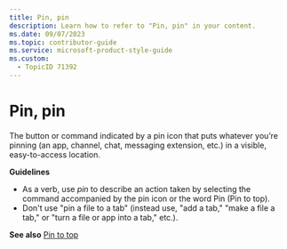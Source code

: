 ```yaml
---
title: Pin, pin
description: Learn how to refer to "Pin, pin" in your content.
ms.date: 09/07/2023
ms.topic: contributor-guide
ms.service: microsoft-product-style-guide
ms.custom:
  - TopicID 71392
---
```



# Pin, pin

The button or command indicated by a pin icon that puts whatever you’re pinning (an app, channel, chat, messaging extension, etc.) in a visible, easy-to-access location. 

**Guidelines**  
- As a verb, use *pin* to describe an action taken by selecting the command accompanied by the pin icon or the word Pin (Pin to top).  
- Don't use "pin a file to a tab" (instead use, "add a tab," "make a file a tab," or "turn a file or app into a tab," etc.).  

**See also** [Pin to top](~/teams-style-guide/a-z-word-list/p/pin-to-top.md)  

